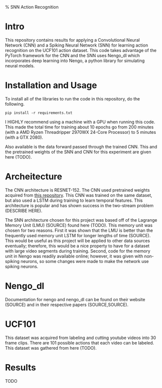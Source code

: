 % SNN Action Recognition

# Intro

This repository contains results for applying a Convolutional Neural Network (CNN) and a Spiking Neural Network (SNN) for learning action recognition on the UCF101 action dataset. This code takes advantage of the PyTorch framework for the CNN and the SNN uses Nengo_dl which incorporates deep learning into Nengo, a python library for simulating neural models.

# Installation and Usage
To install all of the libraries to run the code in this repository, do the following.

```
pip install -r requirements.txt
```

I HIGHLY recommend using a machine with a GPU when running this code. This made the total time for training about 10 epochs go from 200 minutes (with a AMD Ryzen Threadripper 2970WX 24-Core Processor) to 5 minutes (with a GTX 2080).

Also available is the data forward passed through the trained CNN. This and the pretrained weights of the SNN and CNN for this experiment are given here (TODO).



# Archeitecture

The CNN architecture is RESNET-152. The CNN used pretrained weights acquired from [this repository](https://github.com/HHTseng/video-classification). This CNN was trained on the same dataset, but also used a LSTM during training to learn temporal features. This architecture is popular and has shown success in the two-stream problem (DESCRIBE HERE).

The SNN architecture chosen for this project was based off of the Lagrange Memory Unit (LMU) (SOURCE) found here (TODO). This memory unit was chosen for two reasons. First it was shown that the LMU is better than the frequently used memory unit LSTM for longer lengths of time (SOURCE). This would be useful as this project will be applied to other data sources eventually; therefore, this would be a nice property to have for a dataset with large video segments during training. Second, code for the memory unit in Nengo was readily available online; however, it was given with non-spiking neurons, so some changes were made to make the network use spiking neurons.


# Nengo_dl

Documentation for nengo and nengo_dl can be found on their website (SOURCE) and in their respective papers (SOURCE,SOURCE).

# UCF101

This dataset was acquired from labeling and cutting youtube videos into 30 frame clips. There are 101 possible actions that each video can be labeled. This dataset was gathered from here (TODO).

# Results
TODO
